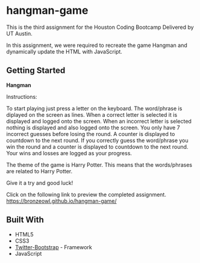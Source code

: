 # hangman-game

This is the third assignment for the Houston Coding Bootcamp Delivered by UT Austin.

In this assignment, we were required to recreate the game Hangman and dynamically update the HTML with JavaScript.

## Getting Started

**Hangman** 

Instructions:

To start playing just press a letter on the keyboard.
The word/phrase is diplayed on the screen as lines.
When a correct letter is selected it is displayed and logged onto the screen.
When an incorrect letter is selected nothing is displayed and also logged onto the screen.
You only have 7 incorrect guesses before losing the round. A counter is displayed to countdown to the next round.
If you correctly guess the word/phrase you win the round and a counter is displayed to countdown to the next round.
Your wins and losses are logged as your progress.

The theme of the game is Harry Potter.
This means that the words/phrases are related to Harry Potter.

Give it a try and good luck!

Click on the following link to preview the completed assignment.  
  https://bronzeowl.github.io/hangman-game/

## Built With

* HTML5
* CSS3
* [Twitter-Bootstrap](http://getbootstrap.com/) - Framework
* JavaScript 


